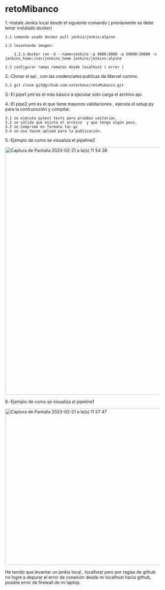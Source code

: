 # retoMibanco

1.-Instale Jenkis local desde el siguiente comando ( previamente se debe tener instalado docker)
	
	1.1 comando usado docker pull jenkis/jenkis:alpine
	
	1.2 levantando imagen:
	
		1.2.1-docker run -d --name=jenkins -p 8080:8080 -p 50000:50000 -v jenkins_home:/var/jenkins_home jenkins/jenkins:alpine
		
	1.3 configurar ramas remotas desde localhost ( error )

2.-Clonar el api , con las credenciales publicas de Marvel cominc.

	2.1 git clone git@github.com:xxtochoxx/retoMibanco.git

3.-El pipe1.yml es el más básico a ejecutar solo carga el archivo api.

4.-El pipe2.yml es el que tiene mayores validaciones , ejecuta el setup.py para la contruncción y compilar.

	3.1 se ejecuta pytest tests para pruebas unitarias.
	3.2 se valida que exista el archivo  y que tenga algún peso.
	3.3 se Comprime en formato tar.gz
	3.4 se usa twine upload para la publicación.
	
	
5.-Ejemplo de como se visualiza el pipeline2

<img width="805" alt="Captura de Pantalla 2023-02-21 a la(s) 11 54 38" src="https://user-images.githubusercontent.com/7839541/220409970-cc38ade9-cd55-4689-a3e3-0c4304e7e42a.png">

6.-Ejemplo de como se visualiza el pipeline1

<img width="509" alt="Captura de Pantalla 2023-02-21 a la(s) 11 57 47" src="https://user-images.githubusercontent.com/7839541/220410550-245f8aca-b391-425c-b139-3b6ec0cfec90.png">

He tenido que levantar un jenkis local , localhost pero por reglas de github no logre a depurar el error de conexión desde mi localhost hacia github, posible error de firewall de mi laptop.

